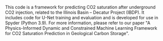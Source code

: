 This code is a framework for predicting CO2 saturation after underground CO2 injection, related to the Illinois Basin – Decatur Project (IBDP). It includes code for U-Net training and evaluation and is developed for use in Spyder (Python 3.9). For more information, please refer to our paper "A Physics-Informed Dynamic and Constrained Machine Learning Framework for CO2 Saturation Prediction in Geological Carbon Storage".
